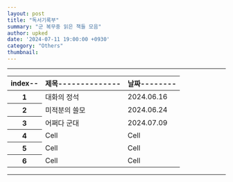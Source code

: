```yaml
---
layout: post
title: "독서기록부"
summary: "군 복무중 읽은 책들 모음"
author: upked
date: '2024-07-11 19:00:00 +0930'
category: "Others"
thumbnail: 
---
```


<hr />
<div class="responsive-table">
<table>
      <thead>
        <tr>
          <th scope="col">index--</th>
          <th scope="col">제목--------------</th>
          <th scope="col">날짜--------</th>
        </tr>
      </thead>
      <tbody>
        <tr>
          <th scope="row">1</th>
          <td>대화의 정석</td>
          <td>2024.06.16</td>
        </tr>
        <tr>
          <th scope="row">2</th>
          <td>미적분의 쓸모</td>
          <td>2024.06.24</td>
        </tr>
        <tr>
          <th scope="row">3</th>
          <td>어쩌다 군대</td>
          <td>2024.07.09</td>
        </tr>
        <tr>
          <th scope="row">4</th>
          <td>Cell</td>
          <td>Cell</td>
        </tr>
        <tr>
          <th scope="row">5</th>
          <td>Cell</td>
          <td>Cell</td>
        </tr>
        <tr>
          <th scope="row">6</th>
          <td>Cell</td>
          <td>Cell</td>
        </tr>
      </tbody>
    </table>
    </div>

<hr />
